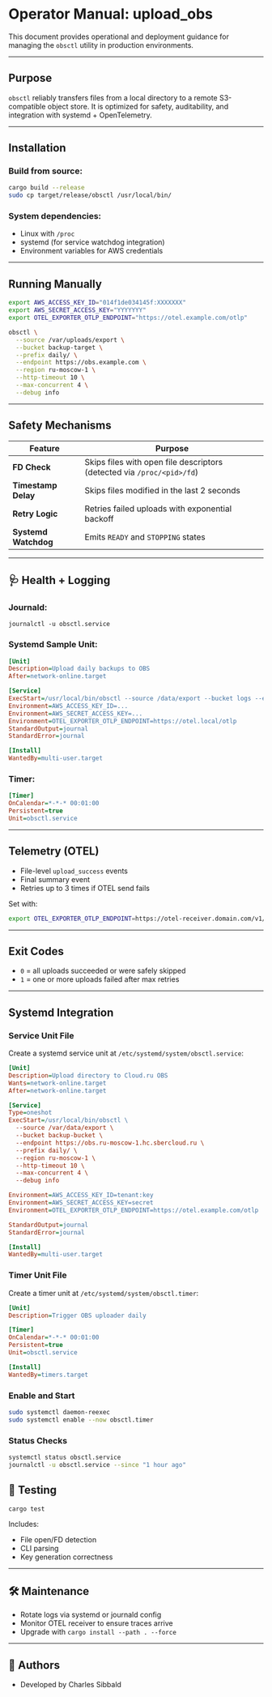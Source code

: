# Operator Manual: upload\_obs

This document provides operational and deployment guidance for managing the `obsctl` utility in production environments.

---

## Purpose

`obsctl` reliably transfers files from a local directory to a remote S3-compatible object store. It is optimized for safety, auditability, and integration with systemd + OpenTelemetry.

---

## Installation

### Build from source:

```sh
cargo build --release
sudo cp target/release/obsctl /usr/local/bin/
```

### System dependencies:

* Linux with `/proc`
* systemd (for service watchdog integration)
* Environment variables for AWS credentials

---

## Running Manually

```sh
export AWS_ACCESS_KEY_ID="014f1de034145f:XXXXXXX"
export AWS_SECRET_ACCESS_KEY="YYYYYYY"
export OTEL_EXPORTER_OTLP_ENDPOINT="https://otel.example.com/otlp"

obsctl \
  --source /var/uploads/export \
  --bucket backup-target \
  --prefix daily/ \
  --endpoint https://obs.example.com \
  --region ru-moscow-1 \
  --http-timeout 10 \
  --max-concurrent 4 \
  --debug info
```

---

## Safety Mechanisms

| Feature              | Purpose                                                                |
| -------------------- | ---------------------------------------------------------------------- |
| **FD Check**         | Skips files with open file descriptors (detected via `/proc/<pid>/fd`) |
| **Timestamp Delay**  | Skips files modified in the last 2 seconds                             |
| **Retry Logic**      | Retries failed uploads with exponential backoff                        |
| **Systemd Watchdog** | Emits `READY` and `STOPPING` states                                    |

---

## 🩺 Health + Logging

### Journald:

```
journalctl -u obsctl.service
```

### Systemd Sample Unit:

```ini
[Unit]
Description=Upload daily backups to OBS
After=network-online.target

[Service]
ExecStart=/usr/local/bin/obsctl --source /data/export --bucket logs --endpoint https://obs.example.com --prefix nightly/
Environment=AWS_ACCESS_KEY_ID=...
Environment=AWS_SECRET_ACCESS_KEY=...
Environment=OTEL_EXPORTER_OTLP_ENDPOINT=https://otel.local/otlp
StandardOutput=journal
StandardError=journal

[Install]
WantedBy=multi-user.target
```

### Timer:

```ini
[Timer]
OnCalendar=*-*-* 00:01:00
Persistent=true
Unit=obsctl.service
```

---

## Telemetry (OTEL)

* File-level `upload_success` events
* Final summary event
* Retries up to 3 times if OTEL send fails

Set with:

```sh
export OTEL_EXPORTER_OTLP_ENDPOINT=https://otel-receiver.domain.com/v1/traces
```

---

## Exit Codes

* `0` = all uploads succeeded or were safely skipped
* `1` = one or more uploads failed after max retries

---

## Systemd Integration

### Service Unit File

Create a systemd service unit at `/etc/systemd/system/obsctl.service`:

```ini
[Unit]
Description=Upload directory to Cloud.ru OBS
Wants=network-online.target
After=network-online.target

[Service]
Type=oneshot
ExecStart=/usr/local/bin/obsctl \
  --source /var/data/export \
  --bucket backup-bucket \
  --endpoint https://obs.ru-moscow-1.hc.sbercloud.ru \
  --prefix daily/ \
  --region ru-moscow-1 \
  --http-timeout 10 \
  --max-concurrent 4 \
  --debug info

Environment=AWS_ACCESS_KEY_ID=tenant:key
Environment=AWS_SECRET_ACCESS_KEY=secret
Environment=OTEL_EXPORTER_OTLP_ENDPOINT=https://otel.example.com/otlp

StandardOutput=journal
StandardError=journal

[Install]
WantedBy=multi-user.target
```

### Timer Unit File

Create a timer unit at `/etc/systemd/system/obsctl.timer`:

```ini
[Unit]
Description=Trigger OBS uploader daily

[Timer]
OnCalendar=*-*-* 00:01:00
Persistent=true
Unit=obsctl.service

[Install]
WantedBy=timers.target
```

### Enable and Start

```sh
sudo systemctl daemon-reexec
sudo systemctl enable --now obsctl.timer
```

### Status Checks

```sh
systemctl status obsctl.service
journalctl -u obsctl.service --since "1 hour ago"
```

## 🧪 Testing

```sh
cargo test
```

Includes:

* File open/FD detection
* CLI parsing
* Key generation correctness

---

## 🛠️ Maintenance

* Rotate logs via systemd or journald config
* Monitor OTEL receiver to ensure traces arrive
* Upgrade with `cargo install --path . --force`

---

## 📝 Authors

* Developed by Charles Sibbald
